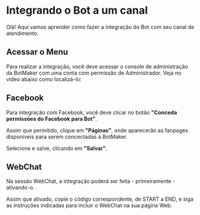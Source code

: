 # Integrando o Bot a um canal

Olá! Aqui vamos aprender como fazer a integração do Bot com seu canal de atendimento.


## Acessar o Menu

Para realizar a integração, você deve acessar o console de administração da BotMaker com uma conta com permissão de Administrador. Veja no vídeo abaixo como localizá-lo:

## Facebook
Para integração com Facebook, você deve clicar no botão **"Conceda permissões do Facebook para Bot"**. 

Assim que permitido, clique em **"Páginas"**, onde aparecerão as fanpages disponíveis para serem concectadas à BotMaker. 

Selecione e salve, clicando em **"Salvar"**.

## WebChat
Na sessão WebChat, a integração poderá ser feita - primeiramente - ativando-o.

Assim que ativado, copie o código correspondente, de START a END, e siga as instruções indicadas para incluir o WebChat na sua página Web. 
<!--stackedit_data:
eyJoaXN0b3J5IjpbLTE5MzE5NjI4NjgsLTQ0ODAxNTE4MF19
-->
